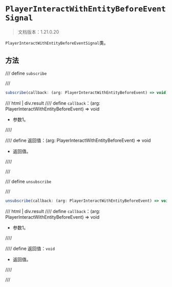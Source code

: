 # `PlayerInteractWithEntityBeforeEventSignal`

> 文档版本：1.21.0.20

`PlayerInteractWithEntityBeforeEventSignal`类。

## 方法

/// define
`subscribe`


///

```js
subscribe(callback: (arg: PlayerInteractWithEntityBeforeEvent) => void): (arg: PlayerInteractWithEntityBeforeEvent) => void
```

/// html | div.result
//// define
`callback`：(arg: PlayerInteractWithEntityBeforeEvent) => void

- 参数1。


////

//// define
返回值：(arg: PlayerInteractWithEntityBeforeEvent) => void

- 返回值。


////

///


/// define
`unsubscribe`


///

```js
unsubscribe(callback: (arg: PlayerInteractWithEntityBeforeEvent) => void): void
```

/// html | div.result
//// define
`callback`：(arg: PlayerInteractWithEntityBeforeEvent) => void

- 参数1。


////

//// define
返回值：`void`

- 返回值。


////

///

